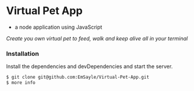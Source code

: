 # Virtual Pet App

  - a node application using JavaScript

_Create you own virtual pet to feed, walk and keep alive all in your terminal_

### Installation

Install the dependencies and devDependencies and start the server.

```sh
$ git clone git@github.com:EmSayle/Virtual-Pet-App.git
$ more info
```